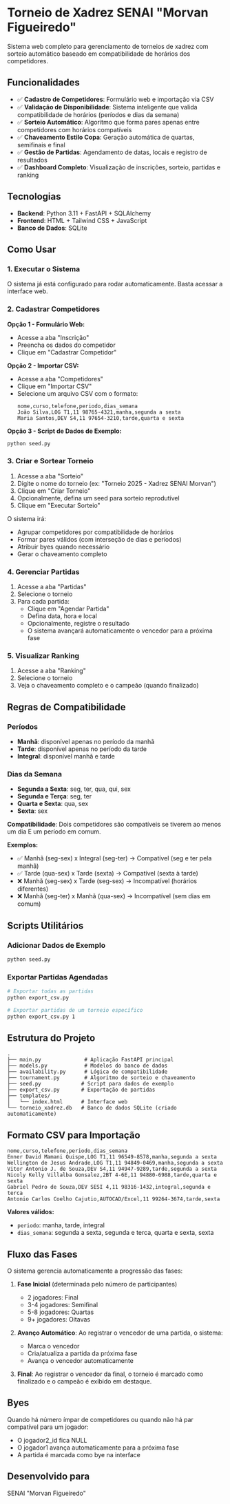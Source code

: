 # Torneio de Xadrez SENAI "Morvan Figueiredo"

Sistema web completo para gerenciamento de torneios de xadrez com sorteio automático baseado em compatibilidade de horários dos competidores.

## Funcionalidades

- ✅ **Cadastro de Competidores**: Formulário web e importação via CSV
- ✅ **Validação de Disponibilidade**: Sistema inteligente que valida compatibilidade de horários (períodos e dias da semana)
- ✅ **Sorteio Automático**: Algoritmo que forma pares apenas entre competidores com horários compatíveis
- ✅ **Chaveamento Estilo Copa**: Geração automática de quartas, semifinais e final
- ✅ **Gestão de Partidas**: Agendamento de datas, locais e registro de resultados
- ✅ **Dashboard Completo**: Visualização de inscrições, sorteio, partidas e ranking

## Tecnologias

- **Backend**: Python 3.11 + FastAPI + SQLAlchemy
- **Frontend**: HTML + Tailwind CSS + JavaScript
- **Banco de Dados**: SQLite

## Como Usar

### 1. Executar o Sistema

O sistema já está configurado para rodar automaticamente. Basta acessar a interface web.

### 2. Cadastrar Competidores

**Opção 1 - Formulário Web:**
- Acesse a aba "Inscrição"
- Preencha os dados do competidor
- Clique em "Cadastrar Competidor"

**Opção 2 - Importar CSV:**
- Acesse a aba "Competidores"
- Clique em "Importar CSV"
- Selecione um arquivo CSV com o formato:
  ```
  nome,curso,telefone,periodo,dias_semana
  João Silva,LOG T1,11 98765-4321,manha,segunda a sexta
  Maria Santos,DEV S4,11 97654-3210,tarde,quarta e sexta
  ```

**Opção 3 - Script de Dados de Exemplo:**
```bash
python seed.py
```

### 3. Criar e Sortear Torneio

1. Acesse a aba "Sorteio"
2. Digite o nome do torneio (ex: "Torneio 2025 - Xadrez SENAI Morvan")
3. Clique em "Criar Torneio"
4. Opcionalmente, defina um seed para sorteio reprodutível
5. Clique em "Executar Sorteio"

O sistema irá:
- Agrupar competidores por compatibilidade de horários
- Formar pares válidos (com interseção de dias e períodos)
- Atribuir byes quando necessário
- Gerar o chaveamento completo

### 4. Gerenciar Partidas

1. Acesse a aba "Partidas"
2. Selecione o torneio
3. Para cada partida:
   - Clique em "Agendar Partida"
   - Defina data, hora e local
   - Opcionalmente, registre o resultado
   - O sistema avançará automaticamente o vencedor para a próxima fase

### 5. Visualizar Ranking

1. Acesse a aba "Ranking"
2. Selecione o torneio
3. Veja o chaveamento completo e o campeão (quando finalizado)

## Regras de Compatibilidade

### Períodos
- **Manhã**: disponível apenas no período da manhã
- **Tarde**: disponível apenas no período da tarde
- **Integral**: disponível manhã e tarde

### Dias da Semana
- **Segunda a Sexta**: seg, ter, qua, qui, sex
- **Segunda e Terça**: seg, ter
- **Quarta e Sexta**: qua, sex
- **Sexta**: sex

**Compatibilidade**: Dois competidores são compatíveis se tiverem ao menos um dia E um período em comum.

**Exemplos:**
- ✅ Manhã (seg-sex) x Integral (seg-ter) → Compatível (seg e ter pela manhã)
- ✅ Tarde (qua-sex) x Tarde (sexta) → Compatível (sexta à tarde)
- ❌ Manhã (seg-sex) x Tarde (seg-sex) → Incompatível (horários diferentes)
- ❌ Manhã (seg-ter) x Manhã (qua-sex) → Incompatível (sem dias em comum)

## Scripts Utilitários

### Adicionar Dados de Exemplo
```bash
python seed.py
```

### Exportar Partidas Agendadas
```bash
# Exportar todas as partidas
python export_csv.py

# Exportar partidas de um torneio específico
python export_csv.py 1
```

## Estrutura do Projeto

```
.
├── main.py              # Aplicação FastAPI principal
├── models.py            # Modelos do banco de dados
├── availability.py      # Lógica de compatibilidade
├── tournament.py        # Algoritmo de sorteio e chaveamento
├── seed.py             # Script para dados de exemplo
├── export_csv.py       # Exportação de partidas
├── templates/
│   └── index.html      # Interface web
└── torneio_xadrez.db   # Banco de dados SQLite (criado automaticamente)
```

## Formato CSV para Importação

```csv
nome,curso,telefone,periodo,dias_semana
Enner David Mamani Quispe,LOG T1,11 96549-8578,manha,segunda a sexta
Wellington de Jesus Andrade,LOG T1,11 94849-0469,manha,segunda a sexta
Vitor Antonio J. de Souza,DEV S4,11 94947-9289,tarde,segunda a sexta
Nicoly Kelly Villalba Gonsalez,2BT 4-6E,11 94880-6988,tarde,quarta e sexta
Gabriel Pedro de Souza,DEV SESI 4,11 98316-1432,integral,segunda e terca
Antonio Carlos Coelho Cajutio,AUTOCAD/Excel,11 99264-3674,tarde,sexta
```

**Valores válidos:**
- `periodo`: manha, tarde, integral
- `dias_semana`: segunda a sexta, segunda e terca, quarta e sexta, sexta

## Fluxo das Fases

O sistema gerencia automaticamente a progressão das fases:

1. **Fase Inicial** (determinada pelo número de participantes)
   - 2 jogadores: Final
   - 3-4 jogadores: Semifinal
   - 5-8 jogadores: Quartas
   - 9+ jogadores: Oitavas

2. **Avanço Automático**: Ao registrar o vencedor de uma partida, o sistema:
   - Marca o vencedor
   - Cria/atualiza a partida da próxima fase
   - Avança o vencedor automaticamente

3. **Final**: Ao registrar o vencedor da final, o torneio é marcado como finalizado e o campeão é exibido em destaque.

## Byes

Quando há número ímpar de competidores ou quando não há par compatível para um jogador:
- O jogador2_id fica NULL
- O jogador1 avança automaticamente para a próxima fase
- A partida é marcada como bye na interface

## Desenvolvido para

SENAI "Morvan Figueiredo"
